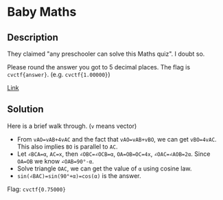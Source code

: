 # Baby Maths

## Description

They claimed "any preschooler can solve this Maths quiz". I doubt so.

Please round the answer you got to 5 decimal places. The flag is `cvctf{answer}`. (e.g. `cvctf{1.00000}`)

[Link](https://drive.google.com/file/d/1ufuPbjdi2x_EeQCZulm6_eHoFu-7Ag3i/view)

## Solution

Here is a brief walk through. (`v` means vector)

- From `vAO=vAB+4vAC` and the fact that `vAO=vAB+vBO`, we can get `vBO=4vAC`. This also implies `BO` is parallel to `AC`.
- Let `∠BCA=α`, `AC=x`, then `∠OBC=∠OCB=α`, `OA=OB=OC=4x`, `∠OAC=∠AOB=2α`. Since `OA=OB` we know `∠OAB=90°-α`.
- Solve triangle `OAC`, we can get the value of `α` using cosine law.
- `sin(∠BAC)=sin(90°+α)=cos(α)` is the answer.

Flag: `cvctf{0.75000}`